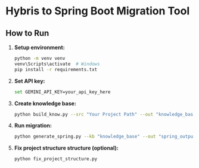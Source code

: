 # Hybris to Spring Boot Migration Tool

## How to Run

1. **Setup environment:**
   ```bash
   python -m venv venv
   venv\Scripts\activate  # Windows
   pip install -r requirements.txt
   ```

2. **Set API key:**
   ```bash
   set GEMINI_API_KEY=your_api_key_here
   ```

3. **Create knowledge base:**
   ```bash
   python build_know.py --src "Your Project Path" --out "knowledge_base"
   ```

4. **Run migration:**
   ```bash
   python generate_spring.py --kb "knowledge_base" --out "spring_output"
   ```

5. **Fix project structure structure (optional):**
   ```bash
   python fix_project_structure.py
   ```